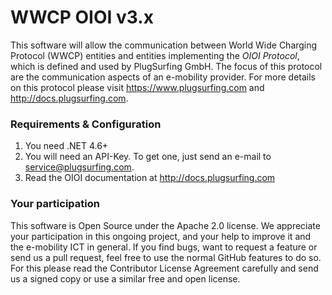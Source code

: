 WWCP OIOI v3.x
==============

This software will allow the communication between World Wide Charging
Protocol (WWCP) entities and entities implementing the _OIOI Protocol_,
which is defined and used by PlugSurfing GmbH. The focus of this protocol
are the communication aspects of an e-mobility provider. For more details
on this protocol please visit https://www.plugsurfing.com and
http://docs.plugsurfing.com.


### Requirements & Configuration

1. You need .NET 4.6+
2. You will need an API-Key. To get one, just send an e-mail to service@plugsurfing.com.
3. Read the OIOI documentation at http://docs.plugsurfing.com

### Your participation

This software is Open Source under the Apache 2.0 license. We appreciate
your participation in this ongoing project, and your help to improve it
and the e-mobility ICT in general. If you find bugs, want to request a
feature or send us a pull request, feel free to use the normal GitHub
features to do so. For this please read the Contributor License Agreement
carefully and send us a signed copy or use a similar free and open license.
